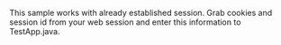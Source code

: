 This sample works with already established session. Grab cookies and session id from your web session and enter this information to TestApp.java.
